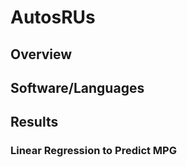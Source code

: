 # AutosRUs

## Overview

## Software/Languages


## Results


### Linear Regression to Predict MPG

